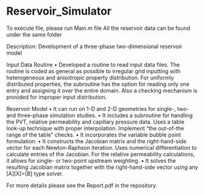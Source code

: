 # Reservoir_Simulator

To execute file, please run Main.m file
All the reservoir data can be found under the same folder


Description:
Development of a three-phase two-dimensional reservoir model

Input Data Routine
• Developed a routine to read input data files. The routine is coded as general as possible to irregular grid inputting with heterogeneous and anisotropic property distribution. For uniformly distributed properties, the subroutine has the option for reading only one entry and assigning it over the entire domain. Also a checking mechanism is provided for improper input distribution.

Reservoir Model
• It can run on 1-D and 2-D geometries for single-, two- and three-phase simulation studies.
• It includes a subroutine for handling the PVT, relative permeability and capillary pressure data. Uses a table look-up technique with proper interpolation. Implement “the out-of-the range of the table” checks.
• It incorporates the variable bubble point formulation.
• It constructs the Jacobian matrix and the right-hand-side vector for each Newton-Raphson iteration. Uses numerical differentiation to calculate entries of the Jacobian. For the relative permeability calculations, it allows for single- or two-point upstream weighting.
• It solves the resulting Jacobian matrix together with the right-hand-side vector using any [A][X]=[B] type solver.

For more details please see the Report.pdf in the repository.
